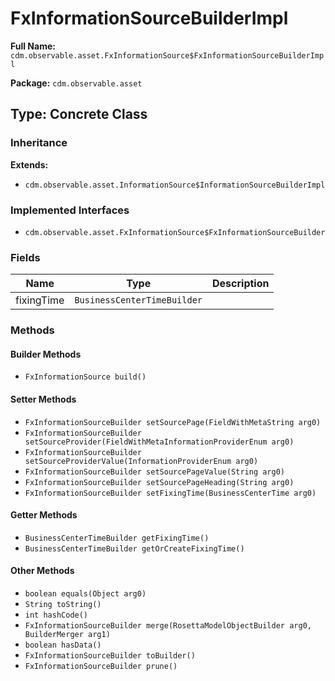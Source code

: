 # FxInformationSourceBuilderImpl

**Full Name:** `cdm.observable.asset.FxInformationSource$FxInformationSourceBuilderImpl`

**Package:** `cdm.observable.asset`

## Type: Concrete Class

### Inheritance

**Extends:**
- `cdm.observable.asset.InformationSource$InformationSourceBuilderImpl`

### Implemented Interfaces

- `cdm.observable.asset.FxInformationSource$FxInformationSourceBuilder`

### Fields

| Name | Type | Description |
|------|------|-------------|
| fixingTime | `BusinessCenterTimeBuilder` |  |

### Methods

#### Builder Methods

- `FxInformationSource build()`

#### Setter Methods

- `FxInformationSourceBuilder setSourcePage(FieldWithMetaString arg0)`
- `FxInformationSourceBuilder setSourceProvider(FieldWithMetaInformationProviderEnum arg0)`
- `FxInformationSourceBuilder setSourceProviderValue(InformationProviderEnum arg0)`
- `FxInformationSourceBuilder setSourcePageValue(String arg0)`
- `FxInformationSourceBuilder setSourcePageHeading(String arg0)`
- `FxInformationSourceBuilder setFixingTime(BusinessCenterTime arg0)`

#### Getter Methods

- `BusinessCenterTimeBuilder getFixingTime()`
- `BusinessCenterTimeBuilder getOrCreateFixingTime()`

#### Other Methods

- `boolean equals(Object arg0)`
- `String toString()`
- `int hashCode()`
- `FxInformationSourceBuilder merge(RosettaModelObjectBuilder arg0, BuilderMerger arg1)`
- `boolean hasData()`
- `FxInformationSourceBuilder toBuilder()`
- `FxInformationSourceBuilder prune()`

